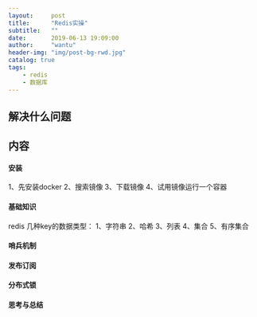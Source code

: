 ```yaml
---
layout:     post
title:      "Redis实操"
subtitle:   ""
date:       2019-06-13 19:09:00
author:     "wantu"
header-img: "img/post-bg-rwd.jpg"
catalog: true
tags:
    - redis
    - 数据库
---
```

## 解决什么问题

## 内容

#### 安装

1、先安装docker
2、搜索镜像
3、下载镜像
4、试用镜像运行一个容器

#### 基础知识

redis 几种key的数据类型：
    1、字符串
    2、哈希
    3、列表
    4、集合
    5、有序集合

#### 哨兵机制

#### 发布订阅

#### 分布式锁

#### 思考与总结
